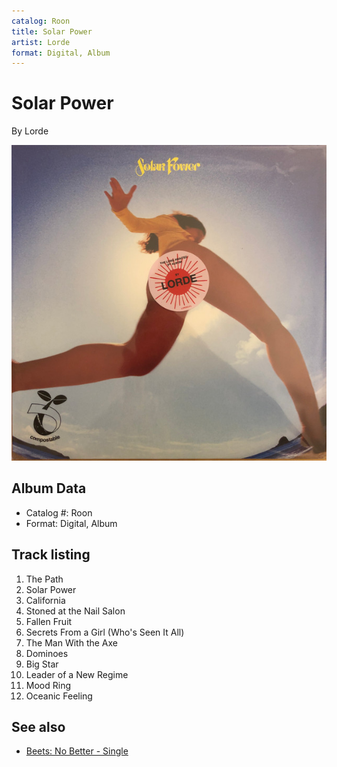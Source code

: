 ```yaml
---
catalog: Roon
title: Solar Power
artist: Lorde
format: Digital, Album
---
```


# Solar Power

By Lorde

![](../../assets/albumcovers/Lorde-Solar_Power.png)

## Album Data

- Catalog #: Roon
- Format: Digital, Album


## Track listing


1. The Path
2. Solar Power
3. California
4. Stoned at the Nail Salon
5. Fallen Fruit
6. Secrets From a Girl (Who's Seen It All)
7. The Man With the Axe
8. Dominoes
9. Big Star
10. Leader of a New Regime
11. Mood Ring
12. Oceanic Feeling


## See also

- [Beets: No Better - Single](../../Beets/Lorde/No_Better_-_Single.md)
